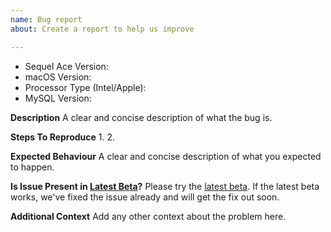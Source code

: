 ```yaml
---
name: Bug report
about: Create a report to help us improve

---
```


<!-- Please search existing issues to avoid creating duplicates. -->

- Sequel Ace Version:
- macOS Version:
- Processor Type (Intel/Apple):
- MySQL Version:

**Description**
A clear and concise description of what the bug is.

**Steps To Reproduce**
1.
2.

**Expected Behaviour**
A clear and concise description of what you expected to happen.

**Is Issue Present in [Latest Beta](https://github.com/Sequel-Ace/Sequel-Ace/releases)?**
Please try the [latest beta](https://github.com/Sequel-Ace/Sequel-Ace/releases). If the latest beta works, we've fixed the issue already and will get the fix out soon.

**Additional Context**
Add any other context about the problem here.

<!-- Please include any screenshots and crash logs that might help investigating and addressing the issue. -->
